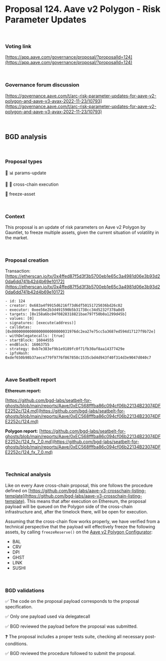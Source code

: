 # Proposal 124. Aave v2 Polygon - Risk Parameter Updates

<br>

### Voting link

[https://app.aave.com/governance/proposal/?proposalId=124](https://app.aave.com/governance/proposal/?proposalId=124)

<br>

### Governance forum discussion

[https://governance.aave.com/t/arc-risk-parameter-updates-for-aave-v2-polygon-and-aave-v3-avax-2022-11-23/10793](https://governance.aave.com/t/arc-risk-parameter-updates-for-aave-v2-polygon-and-aave-v3-avax-2022-11-23/10793)

<br>

## BGD analysis

<br>

### Proposal types

:wrench: :bar_chart: params-update

:link: :bridge_at_night: cross-chain execution

:ice_cube: freeze-asset

<br>

### Context

This proposal is an update of risk parameters on Aave v2 Polygon by Gauntlet, to freeze multiple assets, given the current situation of volatility in the market.


<br>

### Proposal creation

Transaction: [https://etherscan.io/tx/0x4ffed87f5d3f3b5700eb1e65c3a4981d06e3b93d20da6dd741b42d4b69e10172](https://etherscan.io/tx/0x4ffed87f5d3f3b5700eb1e65c3a4981d06e3b93d20da6dd741b42d4b69e10172)

```
- id: 124
- creator: 0x683a4f9915d6216f73d6df50151725036bd26c02
- executor: 0xee56e2b3d491590b5b31738cc34d5232f378a8d5
- targets: [0x158a6bc04f0828318821bae797f50b0a1299d45b]
- values: [0]
- signatures: [execute(address)]
- calldatas: [0x00000000000000000000000031976dc2ea27e75cc5a3687ed594d17127f9b72e]
- withDelegatecalls: [true]
- startBlock: 16044555
- endBlock: 16063755
- strategy: 0xb7e383ef9b1e9189fc0f71fb30af8aa14377429e
- ipfsHash: 0xdef650b98b37aece779f9776f867858c1535cbd4d943f40f314d3e9047d040c7
```

<br>

### Aave Seatbelt report

**Ethereum report:**

[https://github.com/bgd-labs/seatbelt-for-ghosts/blob/main/reports/Aave/0xEC568fffba86c094cf06b22134B23074DFE2252c/124.md](https://github.com/bgd-labs/seatbelt-for-ghosts/blob/main/reports/Aave/0xEC568fffba86c094cf06b22134B23074DFE2252c/124.md)

**Polygon report:**
[https://github.com/bgd-labs/seatbelt-for-ghosts/blob/main/reports/Aave/0xEC568fffba86c094cf06b22134B23074DFE2252c/124_fx_7_0.md](https://github.com/bgd-labs/seatbelt-for-ghosts/blob/main/reports/Aave/0xEC568fffba86c094cf06b22134B23074DFE2252c/124_fx_7_0.md)

<br>

### Technical analysis

Like on every Aave cross-chain proposal, this one follows the procedure defined on [https://github.com/bgd-labs/aave-v3-crosschain-listing-template](https://github.com/bgd-labs/aave-v3-crosschain-listing-template). This means that after execution on Ethereum, the proposal payload will be queued on the Polygon side of the cross-chain infrastructure and, after the timelock there, will be open for execution.

Assuming that the cross-chain flow works properly, we have verified from a technical perspective that the payload will effectively freeze the following assets, by calling `freezeReserve()` on the [Aave v2 Polygon Configurator](https://polygonscan.com/address/0x26db2B833021583566323E3b8985999981b9F1F3):

- BAL
- CRV
- DPI
- GHST
- LINK
- SUSHI

<br>

### BGD validations

:white_check_mark: The code on the proposal payload corresponds to the proposal specification.

:white_check_mark: Only one payload used via delegatecall

:white_check_mark: BGD reviewed the payload before the proposal was submitted.

:question: The proposal includes a proper tests suite, checking all necessary post-conditions.

:white_check_mark: BGD reviewed the procedure followed to submit the proposal.
